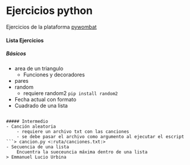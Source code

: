 # Ejercicios python

Ejercicios de la plataforma [pywombat](https://pywombat.com)

#### Lista Ejercicios
##### Básicos
- area de un triangulo
    - Funciones y decoradores
- pares
- random
    - requiere random2 `pip install random2`
- Fecha actual con formato
- Cuadrado de una lista
```

##### Intermedio
- Canción aleatoria
    - requiere un archivo txt con las canciones
    - se debe pasar el archivo como argumento al ejecutar el escript ```> cancion.py <:ruta/canciones.txt:>
- Secuencia de una lista
    Encuentra la sueceuncia máxima dentro de una lista
> Emmanuel Lucio Urbina